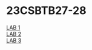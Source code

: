 # 23CSBTB27-28
<a href="https://github.com/saikarthik34/23CSBTB27-28/blob/main/LAB-01.ipynb">LAB 1</a><br/>
<a href="https://github.com/saikarthik34/23CSBTB27-28/blob/main/LAB-02.ipynb">LAB 2</a><br/>
<a href="https://github.com/saikarthik34/23CSBTB27-28/blob/main/LAB-03.ipynb">LAB 3</a><br/>
